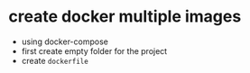# create docker multiple images
- using docker-compose
- first create empty folder for the project 
- create `dockerfile`